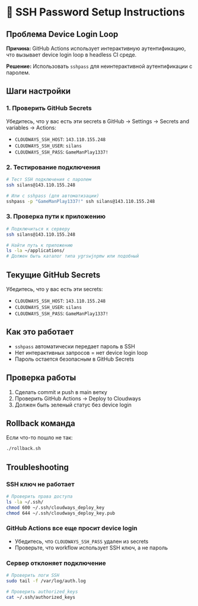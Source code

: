 # 🔐 SSH Password Setup Instructions

## Проблема Device Login Loop

**Причина:** GitHub Actions использует интерактивную аутентификацию, что вызывает device login loop в headless CI среде.

**Решение:** Использовать `sshpass` для неинтерактивной аутентификации с паролем.

## Шаги настройки

### 1. Проверить GitHub Secrets

Убедитесь, что у вас есть эти secrets в GitHub → Settings → Secrets and variables → Actions:

- `CLOUDWAYS_SSH_HOST`: `143.110.155.248`
- `CLOUDWAYS_SSH_USER`: `silans`
- `CLOUDWAYS_SSH_PASS`: `GameManPlay1337!`

### 2. Тестирование подключения

```bash
# Тест SSH подключения с паролем
ssh silans@143.110.155.248

# Или с sshpass (для автоматизации)
sshpass -p "GameManPlay1337!" ssh silans@143.110.155.248
```

### 3. Проверка пути к приложению

```bash
# Подключиться к серверу
ssh silans@143.110.155.248

# Найти путь к приложению
ls -la ~/applications/
# Должен быть каталог типа ygrswjnpmw или подобный
```

## Текущие GitHub Secrets

Убедитесь, что у вас есть эти secrets:

- `CLOUDWAYS_SSH_HOST`: `143.110.155.248`
- `CLOUDWAYS_SSH_USER`: `silans`
- `CLOUDWAYS_SSH_PASS`: `GameManPlay1337!`

## Как это работает

- `sshpass` автоматически передает пароль в SSH
- Нет интерактивных запросов = нет device login loop
- Пароль остается безопасным в GitHub Secrets

## Проверка работы

1. Сделать commit и push в main ветку
2. Проверить GitHub Actions → Deploy to Cloudways
3. Должен быть зеленый статус без device login

## Rollback команда

Если что-то пошло не так:

```bash
./rollback.sh
```

## Troubleshooting

### SSH ключ не работает
```bash
# Проверить права доступа
ls -la ~/.ssh/
chmod 600 ~/.ssh/cloudways_deploy_key
chmod 644 ~/.ssh/cloudways_deploy_key.pub
```

### GitHub Actions все еще просит device login
- Убедитесь, что `CLOUDWAYS_SSH_PASS` удален из secrets
- Проверьте, что workflow использует SSH ключ, а не пароль

### Сервер отклоняет подключение
```bash
# Проверить логи SSH
sudo tail -f /var/log/auth.log

# Проверить authorized_keys
cat ~/.ssh/authorized_keys
```
